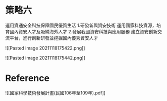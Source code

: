 # 策略六
運用資通安全科技保障國民優質生活
1.研發新興資安技術
運用國家科技資源，培育國內資安人才及吸納海外人才
2.發展我國資安科技與應用服務
建立資安創新交流平台，進行創新研發並挖掘國內優秀資安人才

![[Pasted image 20211118175422.png]]

![[Pasted image 20211118175442.png]]

 # Reference
 ![[國家科學技術發展計畫(民國106年至109年).pdf]]